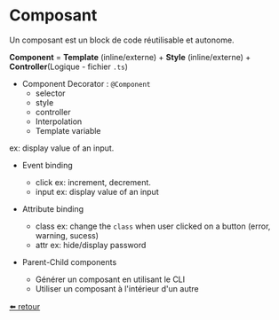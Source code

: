 # Composant

Un composant est un block de code réutilisable et autonome.

**Component** = **Template** (inline/externe) + **Style** (inline/externe) + **Controller**(Logique - fichier `.ts`)

- Component Decorator : `@Component`
  - selector
  - style
  - controller
  - Interpolation
  - Template variable

ex: display value of an input.

- Event binding
  - click
    ex: increment, decrement.
  - input
    ex: display value of an input
- Attribute binding

  - class
    ex: change the `class` when user clicked on a button (error, warning, sucess)
  - attr
    ex: hide/display password

- Parent-Child components
  - Générer un composant en utilisant le CLI
  - Utiliser un composant à l'intérieur d'un autre

[⬅️ retour](https://rblmdst.github.io/angular-training-gdg-lome/day-2)
